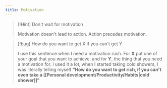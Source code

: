 ```yaml
---
title: Motivation
---
```


> [!Hint] Don't wait for motivation
>
> Motivation doesn't lead to action. Action precedes motivation.

> [!bug] How do you want to get X if you can't get Y
>
> I use this sentence when I need a motivation rush. For **X** put one of your goal that you want to achieve, and for **Y**, the thing that you need a motivation for. I used it a lot, when I started taking cold showers, I was literally telling myself **"How do you want to get rich, if you can't even take a [[Personal development/Productivity/Habits|cold shower]]"**